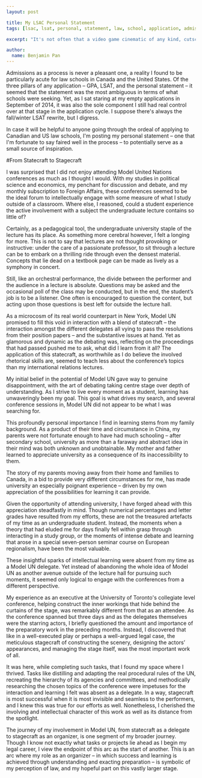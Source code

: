 ```yaml
---
layout: post

title: My LSAC Personal Statement
tags: [lsac, lsat, personal, statement, law, school, application, admissions, sample, example]

excerpt: "It's not often that a video game cinematic of any kind, cutscene or trailer, measures up to even an even average sequence out of an unremarkable Hollywood film. Questionable voice acting, forgettable and pointless music (if there even is any), and bizarre editing are all too common."

author:
  name: Benjamin Pan
---
```


Admissions as a process is never a pleasant one, a reality I found to be particularly acute for law schools in Canada and the United States. Of the three pillars of any application – GPA, LSAT, and the personal statement – it seemed that the statement was the most ambiguous in terms of what schools were seeking. Yet, as I sat staring at my empty applications in September of 2014, it was also the sole component I still had real control over at that stage in the application cycle. I suppose there's always the fall/winter LSAT rewrite, but I digress.

In case it will be helpful to anyone going through the ordeal of applying to Canadian and US law schools, I'm posting my personal statement – one that I'm fortunate to say faired well in the process – to potentially serve as a small source of inspiration.

#From Statecraft to Stagecraft

I was surprised that I did not enjoy attending Model United Nations conferences as much as I thought I would. With my studies in political science and economics, my penchant for discussion and debate, and my monthly subscription to Foreign Affairs, these conferences seemed to be the ideal forum to intellectually engage with some measure of what I study outside of a classroom. Where else, I reasoned, could a student experience the active involvement with a subject the undergraduate lecture contains so little of?

Certainly, as a pedagogical tool, the undergraduate university staple of the lecture has its place. As something more cerebral however, I felt a longing for more. This is not to say that lectures are not thought provoking or instructive: under the care of a passionate professor, to sit through a lecture can be to embark on a thrilling ride through even the densest material. Concepts that lie dead on a textbook page can be made as lively as a symphony in concert.

Still, like an orchestral performance, the divide between the performer and the audience in a lecture is absolute. Questions may be asked and the occasional poll of the class may be conducted, but in the end, the student’s job is to be a listener. One often is encouraged to question the content, but acting upon those questions is best left for outside the lecture hall.

As a microcosm of its real world counterpart in New York, Model UN promised to fill this void in interaction with a blend of statecraft – the interaction amongst the different delegates all vying to pass the resolutions from their position papers – and the substantive issues at hand. Yet as glamorous and dynamic as the debating was, reflecting on the proceedings that had passed pushed me to ask, what did I learn from it all? The application of this statecraft, as worthwhile as I do believe the involved rhetorical skills are, seemed to teach less about the conference’s topics than my international relations lectures.

My initial belief in the potential of Model UN gave way to genuine disappointment, with the art of debating taking centre stage over depth of understanding. As I strive to live every moment as a student, learning has unwaveringly been my goal. This goal is what drives my search, and several conference sessions in, Model UN did not appear to be what I was searching for.

This profoundly personal importance I find in learning stems from my family background. As a product of their time and circumstance in China, my parents were not fortunate enough to have had much schooling – after secondary school, university as more than a faraway and abstract idea in their mind was both unknown and unobtainable. My mother and father learned to appreciate university as a consequence of its inaccessibility to them.

The story of my parents moving away from their home and families to Canada, in a bid to provide very different circumstances for me, has made university an especially poignant experience – driven by my own appreciation of the possibilities for learning it can provide.

Given the opportunity of attending university, I have forged ahead with this appreciation steadfastly in mind. Though numerical percentages and letter grades have resulted from my efforts, these are not the treasured artefacts of my time as an undergraduate student. Instead, the moments when a theory that had eluded me for days finally fell within grasp through interacting in a study group, or the moments of intense debate and learning that arose in a special seven-person seminar course on European regionalism, have been the most valuable.

These insightful sparks of intellectual learning were absent from my time as a Model UN delegate. Yet instead of abandoning the whole idea of Model UN as another avenue outside of the lecture hall for pursuing such moments, it seemed only logical to engage with the conferences from a different perspective.

My experience as an executive at the University of Toronto's collegiate level conference, helping construct the inner workings that hide behind the curtains of the stage, was remarkably different from that as an attendee. As the conference spanned but three days and as the delegates themselves were the starring actors, I briefly questioned the amount and importance of the preparatory work in the preceding months. Instead, I discovered that like in a well-executed play or perhaps a well-argued legal case, the meticulous stagecraft of constructing the scenery, designing the actors’ appearances, and managing the stage itself, was the most important work of all.

It was here, while completing such tasks, that I found my space where I thrived. Tasks like distilling and adapting the real procedural rules of the UN, recreating the hierarchy of its agencies and committees, and methodically researching the chosen topics of the conference were impetuses for the interaction and learning I felt was absent as a delegate. In a way, stagecraft is most successful when it is most invisible and seamless to the performers, and I knew this was true for our efforts as well. Nonetheless, I cherished the involving and intellectual character of this work as well as its distance from the spotlight.

The journey of my involvement in Model UN, from statecraft as a delegate to stagecraft as an organizer, is one segment of my broader journey. Though I know not exactly what tasks or projects lie ahead as I begin my legal career, I view the endpoint of this arc as the start of another. This is an arc where my role as an organizer – in which success and learning is achieved through understanding and exacting preparation – is symbolic of my perception of law, and my hopeful part on this vastly larger stage.

